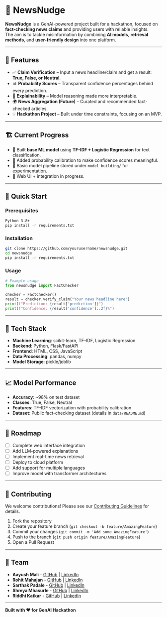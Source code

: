 # 📰 NewsNudge

**NewsNudge** is a GenAI-powered project built for a hackathon, focused on **fact-checking news claims** and providing users with reliable insights.  
The aim is to tackle misinformation by combining **AI models**, **retrieval methods**, and **user-friendly design** into one platform.  

---

## 🌟 Features

- ✅ **Claim Verification** – Input a news headline/claim and get a result: **True, False, or Neutral**.  
- 📊 **Probability Scores** – Transparent confidence percentages behind every prediction.  
- 🔎 **Explainability** – Model reasoning made more interpretable.  
- 🌍 **News Aggregation (Future)** – Curated and recommended fact-checked articles.  
- 💡 **Hackathon Project** – Built under time constraints, focusing on an MVP.

---

## 🏗️ Current Progress

- 🔹 Built **base ML model** using **TF-IDF + Logistic Regression** for text classification.  
- 🔹 Added probability calibration to make confidence scores meaningful.  
- 🔹 Basic model pipeline stored under `model_building/` for experimentation.  
- 🔹 Web UI + integration in progress.  

---

## 🚀 Quick Start

### Prerequisites
```bash
Python 3.8+
pip install -r requirements.txt
```

### Installation
```bash
git clone https://github.com/yourusername/newsnudge.git
cd newsnudge
pip install -r requirements.txt
```

### Usage
```python
# Example usage
from newsnudge import FactChecker

checker = FactChecker()
result = checker.verify_claim("Your news headline here")
print(f"Prediction: {result['prediction']}")
print(f"Confidence: {result['confidence']:.2f}%")
```

---

## 🔧 Tech Stack

- **Machine Learning**: scikit-learn, TF-IDF, Logistic Regression
- **Backend**: Python, Flask/FastAPI
- **Frontend**: HTML, CSS, JavaScript
- **Data Processing**: pandas, numpy
- **Model Storage**: pickle/joblib

---

## 📈 Model Performance

- **Accuracy**: ~98% on test dataset
- **Classes**: True, False, Neutral
- **Features**: TF-IDF vectorization with probability calibration
- **Dataset**: Public fact-checking dataset (details in `data/README.md`)

---

## 🎯 Roadmap

- [ ] Complete web interface integration
- [ ] Add LLM-powered explanations
- [ ] Implement real-time news retrieval
- [ ] Deploy to cloud platform
- [ ] Add support for multiple languages
- [ ] Improve model with transformer architectures

---

## 🤝 Contributing

We welcome contributions! Please see our [Contributing Guidelines](CONTRIBUTING.md) for details.

1. Fork the repository
2. Create your feature branch (`git checkout -b feature/AmazingFeature`)
3. Commit your changes (`git commit -m 'Add some AmazingFeature'`)
4. Push to the branch (`git push origin feature/AmazingFeature`)
5. Open a Pull Request

---

## 👥 Team

- **Aayush Mali** - [GitHub](https://github.com/aayushmali) | [LinkedIn](https://linkedin.com/in/aayushmali)
- **Rohit Mahajan** - [GitHub](https://github.com/rohitmahajan) | [LinkedIn](https://linkedin.com/in/rohitmahajan)
- **Sarthak Padale** - [GitHub](https://github.com/sarthakpadale) | [LinkedIn](https://linkedin.com/in/sarthakpadale)
- **Shreya Mhasurle** - [GitHub](https://github.com/shreyamhasurle) | [LinkedIn](https://linkedin.com/in/shreyamhasurle)
- **Riddhi Katkar** - [GitHub](https://github.com/riddhikatkar) | [LinkedIn](https://linkedin.com/in/riddhikatkar)

---

**Built with ❤️ for GenAI Hackathon**
